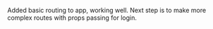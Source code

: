 Added basic routing to app, working well.  Next step is to make more complex routes with props passing for login.
